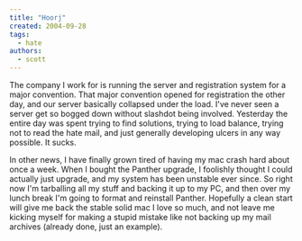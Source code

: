 ```yaml
---
title: "Hoorj"
created: 2004-09-28
tags:
  - hate
authors:
  - scott
---
```


The company I work for is running the server and registration system for a major convention. That major convention opened for registration the other day, and our server basically collapsed under the load. I've never seen a server get so bogged down without slashdot being involved. Yesterday the entire day was spent trying to find solutions, trying to load balance, trying not to read the hate mail, and just generally developing ulcers in any way possible. It sucks.

In other news, I have finally grown tired of having my mac crash hard about once a week. When I bought the Panther upgrade, I foolishly thought I could actually just upgrade, and my system has been unstable ever since. So right now I'm tarballing all my stuff and backing it up to my PC, and then over my lunch break I'm going to format and reinstall Panther. Hopefully a clean start will give me back the stable solid mac I love so much, and not leave me kicking myself for making a stupid mistake like not backing up my mail archives (already done, just an example).
